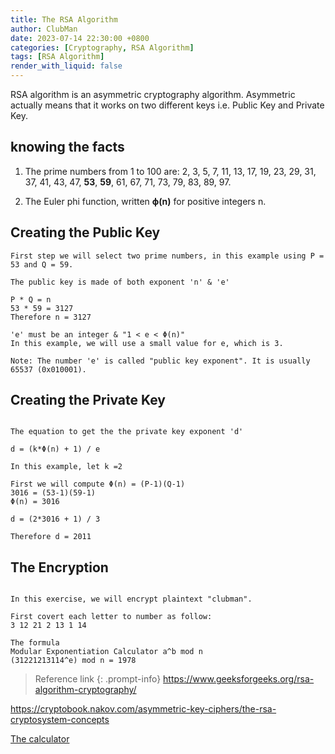 ```yaml
---
title: The RSA Algorithm
author: ClubMan
date: 2023-07-14 22:30:00 +0800
categories: [Cryptography, RSA Algorithm]
tags: [RSA Algorithm]
render_with_liquid: false
---
```



RSA algorithm is an asymmetric cryptography algorithm. Asymmetric actually means that it works on two different keys i.e. Public Key and Private Key. 

## knowing the facts
1) The prime numbers from 1 to 100 are: 2, 3, 5, 7, 11, 13, 17, 19, 23, 29, 31, 37, 41, 43, 47, **53**, **59**, 61, 67, 71, 73, 79, 83, 89, 97. 

2) The Euler phi function, written **ϕ(n)** for positive integers n.


## Creating the Public Key 
```
First step we will select two prime numbers, in this example using P = 53 and Q = 59.

The public key is made of both exponent 'n' & 'e'

P * Q = n
53 * 59 = 3127
Therefore n = 3127

'e' must be an integer & "1 < e < Φ(n)"
In this example, we will use a small value for e, which is 3.

Note: The number 'e' is called "public key exponent". It is usually 65537 (0x010001).

```

## Creating the Private Key 
```

The equation to get the the private key exponent 'd'

d = (k*Φ(n) + 1) / e 

In this example, let k =2

First we will compute Φ(n) = (P-1)(Q-1)
3016 = (53-1)(59-1)
Φ(n) = 3016

d = (2*3016 + 1) / 3

Therefore d = 2011

```

## The Encryption
```

In this exercise, we will encrypt plaintext "clubman".

First covert each letter to number as follow:
3 12 21 2 13 1 14 

The formula
Modular Exponentiation Calculator a^b mod n
(31221213114^e) mod n = 1978

```

> Reference link
{: .prompt-info}
<a target="_blank" href="https://www.geeksforgeeks.org/rsa-algorithm-cryptography/">https://www.geeksforgeeks.org/rsa-algorithm-cryptography/</a>

<a target="_blank" href="https://cryptobook.nakov.com/asymmetric-key-ciphers/the-rsa-cryptosystem-concepts">https://cryptobook.nakov.com/asymmetric-key-ciphers/the-rsa-cryptosystem-concepts</a>

<a target="_blank" href="https://www.dcode.fr/modular-exponentiation">The calculator</a>

